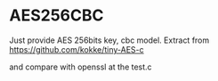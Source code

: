 # AES256CBC
Just provide AES 256bits key, cbc model.
Extract from 
https://github.com/kokke/tiny-AES-c

and compare with openssl at the test.c
